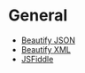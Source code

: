 # General
* [Beautify JSON](https://jsonformatter.org/)
* [Beautify XML](https://codebeautify.org/xmlviewer)
* [JSFiddle](https://jsfiddle.net/)
